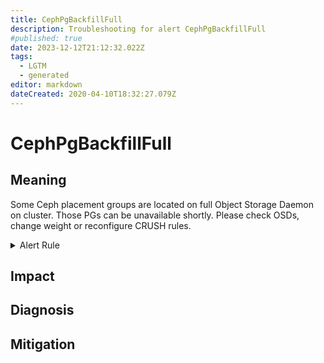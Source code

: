 ```yaml
---
title: CephPgBackfillFull
description: Troubleshooting for alert CephPgBackfillFull
#published: true
date: 2023-12-12T21:12:32.022Z
tags: 
  - LGTM
  - generated
editor: markdown
dateCreated: 2020-04-10T18:32:27.079Z
---
```


# CephPgBackfillFull

## Meaning
[//]: # "Short paragraph that explains what the alert means"
Some Ceph placement groups are located on full Object Storage Daemon on cluster. Those PGs can be unavailable shortly. Please check OSDs, change weight or reconfigure CRUSH rules.

<details>
  <summary>Alert Rule</summary>

{{% rule "ceph/ceph-internal.yml" "CephPgBackfillFull" %}}

<!-- Rule when generated

```yaml
alert: CephPgBackfillFull
expr: ceph_pg_backfill_toofull > 0
for: 2m
labels:
    severity: warning
annotations:
    summary: Ceph PG backfill full (instance {{ $labels.instance }})
    description: |-
        Some Ceph placement groups are located on full Object Storage Daemon on cluster. Those PGs can be unavailable shortly. Please check OSDs, change weight or reconfigure CRUSH rules.
          VALUE = {{ $value }}
          LABELS = {{ $labels }}
    runbook: https://github.com/srerun/prometheus-alerts/blob/main/content/runbooks/ceph-internal/CephPgBackfillFull.md

```

-->

</details>


## Impact
[//]: # "What could / will happen if the alert is not addressed"



## Diagnosis
[//]: # "Steps to take to identify the cause of the problem"



## Mitigation
[//]: # "The steps necessary to resolve the alert"
